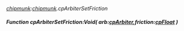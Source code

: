 _[chipmunk](../../modules/chipmunk/chipmunk-module.md):[chipmunk](../../modules/chipmunk/chipmunk-module.md).cpArbiterSetFriction_
##### Function cpArbiterSetFriction:Void( arb:[cpArbiter](../../modules/chipmunk/chipmunk-cparbiter.md),friction:[cpFloat](../../modules/chipmunk/chipmunk-cpfloat.md) )
